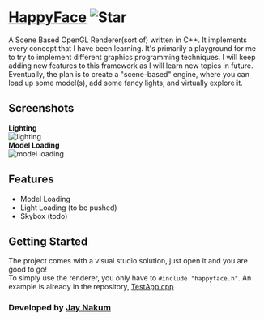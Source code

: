 # [HappyFace](https://github.com/JayNakum/HappyFace) ![Star](https://img.shields.io/github/stars/JayNakum/HappyFace?style=social)
A Scene Based OpenGL Renderer(sort of) written in C++. It implements every concept that I have been learning.
It's primarily a playground for me to try to implement different graphics programming techniques.
I will keep adding new features to this framework as I will learn new topics in future. Eventually, the plan is to create a "scene-based" engine, where you can load up some model(s), add some fancy lights, and virtually explore it.

## Screenshots
**Lighting**  
![lighting](https://user-images.githubusercontent.com/45930809/209847772-1d5ecbf7-ee93-4633-befa-99214fcb96ab.gif)  
**Model Loading**  
![model loading](https://user-images.githubusercontent.com/45930809/209844560-0d2072af-38a8-4779-8081-61e9255b8ad3.png)

## Features
- Model Loading
- Light Loading (to be pushed)
- Skybox (todo)

## Getting Started
The project comes with a visual studio solution, just open it and you are good to go!  
To simply use the renderer, you only have to ```#include "happyface.h"```. An example is already in the repository, [TestApp.cpp](./HappyFace/src/TestApp.cpp)

### Developed by [Jay Nakum](https://jaynakum.github.io)
